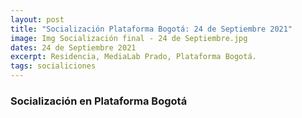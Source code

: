 ```yaml
---
layout: post
title: "Socialización Plataforma Bogotá: 24 de Septiembre 2021"
image: Img Socialización final - 24 de Septiembre.jpg
dates: 24 de Septiembre 2021
excerpt: Residencia, MediaLab Prado, Plataforma Bogotá.
tags: socialiciones
---
```


### Socialización en Plataforma Bogotá
